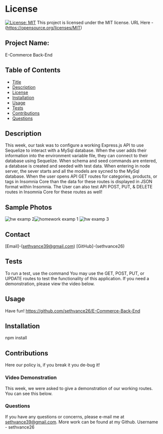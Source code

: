 # License
[![License: MIT](https://img.shields.io/badge/License-MIT-yellow.svg)](https://opensource.org/licenses/MIT)
  This project is licensed under the MIT license. URL Here - (https://opensource.org/licenses/MIT)
## Project Name:
E-Commerce Back-End

## Table of Contents
- [Title](#Project-Name)
- [Description](#Description)
- [License](#License)
- [Installation](#Installation)
- [Usage](#Usage)
- [Tests](#Tests)
- [Contributions](#Contributions)
- [Questions](#Questions)

## Description
This week, our task was to configure a working Express.js API to use Sequelize to interact with a MySql database. When the user adds their information into the environment variable file, they can connect to their database using Sequelize. When schema and seed commands are entered, a database is created and seeded with test data. When entering in node server, the sever starts and all the models are sycned to the MySql database. When the user opens API GET routes for categories, products, or tags in Insomnia Core than the data for these routes is displayed in JSON format within Insomnia. The User can also test API POST, PUT, & DELETE routes in Insomnia Core for these routes as well!

## Sample Photos

![hw examp 2](https://user-images.githubusercontent.com/76290048/119095546-69933500-b9e0-11eb-8676-5efb8662297e.PNG)![homework examp 1](https://user-images.githubusercontent.com/76290048/119095572-7152d980-b9e0-11eb-8712-f9ef36c81925.PNG)
![hw examp 3](https://user-images.githubusercontent.com/76290048/119095557-6c8e2580-b9e0-11eb-8b9a-c7f373175d9c.PNG)


## Contact
[Email]-(sethvance39@gmail.com)
[GitHub]-(sethvance26)

## Tests
To run a test, use the command You may use the GET, POST, PUT, or UPDATE routes to test the functionality of this application. If you need a demonstration, please view the video below.

## Usage
Have fun!
https://github.com/sethvance26/E-Commerce-Back-End


## Installation
npm install

## Contributions
Here our policy is, if you break it you de-bug it!

### Video Demonstration
This week, we were asked to give a demonstration of our working routes. You can see this below.


### Questions
If you have any questions or concerns, please e-mail me at sethvance39@gmail.com. More work can be found at my Github. Username -  sethvance26 
